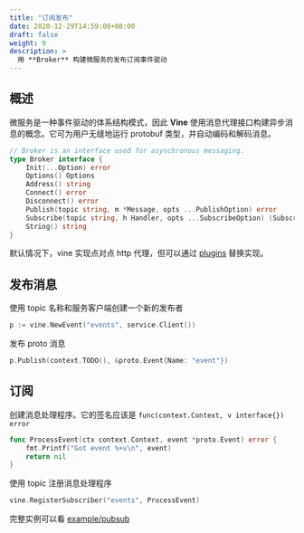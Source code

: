 ```yaml
---
title: "订阅发布"
date: 2020-12-29T14:59:08+08:00
draft: false
weight: 9
description: >
  用 **Broker** 构建微服务的发布订阅事件驱动
---
```


## 概述
微服务是一种事件驱动的体系结构模式，因此 **Vine** 使用消息代理接口构建异步消息的概念。它可为用户无缝地运行 protobuf 类型，并自动编码和解码消息。

```go
// Broker is an interface used for asynchronous messaging.
type Broker interface {
	Init(...Option) error
	Options() Options
	Address() string
	Connect() error
	Disconnect() error
	Publish(topic string, m *Message, opts ...PublishOption) error
	Subscribe(topic string, h Handler, opts ...SubscribeOption) (Subscriber, error)
	String() string
}
```

默认情况下，vine 实现点对点 http 代理，但可以通过 [plugins](https://github.com/lack-io/plugins) 替换实现。

## 发布消息
使用 topic 名称和服务客户端创建一个新的发布者
```go
p := vine.NewEvent("events", service.Client())
```
发布 proto 消息
```go
p.Publish(context.TODO(), &proto.Event{Name: "event"})
```
## 订阅
创建消息处理程序。它的签名应该是 `func(context.Context, v interface{}) error`
```go
func ProcessEvent(ctx context.Context, event *proto.Event) error {
    fmt.Printf("Got event %+v\n", event)
    return nil
}
```
使用 topic 注册消息处理程序
```go
vine.RegisterSubscriber("events", ProcessEvent)
```
完整实例可以看 [example/pubsub](https://github.com/lack-io/vine-example/tree/main/pubsub)